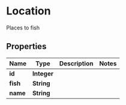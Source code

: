 

# Location

Places to fish

## Properties

| Name | Type | Description | Notes |
|------------ | ------------- | ------------- | -------------|
|**id** | **Integer** |  |  |
|**fish** | **String** |  |  |
|**name** | **String** |  |  |



